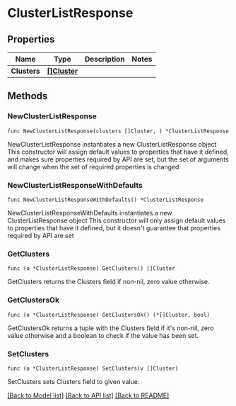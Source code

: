 # ClusterListResponse

## Properties

Name | Type | Description | Notes
------------ | ------------- | ------------- | -------------
**Clusters** | [**[]Cluster**](Cluster.md) |  | 

## Methods

### NewClusterListResponse

`func NewClusterListResponse(clusters []Cluster, ) *ClusterListResponse`

NewClusterListResponse instantiates a new ClusterListResponse object
This constructor will assign default values to properties that have it defined,
and makes sure properties required by API are set, but the set of arguments
will change when the set of required properties is changed

### NewClusterListResponseWithDefaults

`func NewClusterListResponseWithDefaults() *ClusterListResponse`

NewClusterListResponseWithDefaults instantiates a new ClusterListResponse object
This constructor will only assign default values to properties that have it defined,
but it doesn't guarantee that properties required by API are set

### GetClusters

`func (o *ClusterListResponse) GetClusters() []Cluster`

GetClusters returns the Clusters field if non-nil, zero value otherwise.

### GetClustersOk

`func (o *ClusterListResponse) GetClustersOk() (*[]Cluster, bool)`

GetClustersOk returns a tuple with the Clusters field if it's non-nil, zero value otherwise
and a boolean to check if the value has been set.

### SetClusters

`func (o *ClusterListResponse) SetClusters(v []Cluster)`

SetClusters sets Clusters field to given value.



[[Back to Model list]](../README.md#documentation-for-models) [[Back to API list]](../README.md#documentation-for-api-endpoints) [[Back to README]](../README.md)


